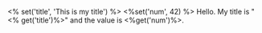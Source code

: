 <% set('title', 'This is my title') %>
<%set('num', 42) %>
Hello. My title is "<% get('title')%>" and the value is <%get('num')%>.